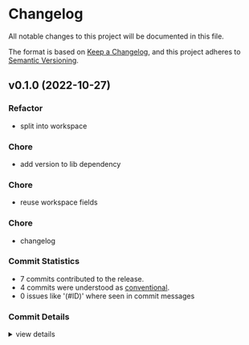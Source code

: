 # Changelog

All notable changes to this project will be documented in this file.

The format is based on [Keep a Changelog](https://keepachangelog.com/en/1.0.0/),
and this project adheres to [Semantic Versioning](https://semver.org/spec/v2.0.0.html).

## v0.1.0 (2022-10-27)

<csr-id-624803fdc5d798c33699aa8ed198266355ce7f43/>
<csr-id-0f10d249ec844df200b94fb6c2e2488457b4aeb7/>
<csr-id-5bf9d376a5e8eb52bd465870d27ded68dc550b4f/>

### Refactor

 - <csr-id-624803fdc5d798c33699aa8ed198266355ce7f43/> split into workspace

### Chore

 - <csr-id-c2e659d6b5d9c1a49724c0d59d9716f5ac4f85ae/> add version to lib dependency

### Chore

 - <csr-id-5bf9d376a5e8eb52bd465870d27ded68dc550b4f/> reuse workspace fields

### Chore

 - <csr-id-0f10d249ec844df200b94fb6c2e2488457b4aeb7/> changelog

### Commit Statistics

<csr-read-only-do-not-edit/>

 - 7 commits contributed to the release.
 - 4 commits were understood as [conventional](https://www.conventionalcommits.org).
 - 0 issues like '(#ID)' where seen in commit messages

### Commit Details

<csr-read-only-do-not-edit/>

<details><summary>view details</summary>

 * **Uncategorized**
    - add version to lib dependency ([`c2e659d`](https://github.com/zmrl010/pkill/commit/c2e659d6b5d9c1a49724c0d59d9716f5ac4f85ae))
    - Release pkill-cli v0.1.0, pkill v1.0.1 ([`5bc83ec`](https://github.com/zmrl010/pkill/commit/5bc83ec6476b10b6999247497b69583a058e54a3))
    - Release pkill-lib v0.1.0, pkill-cli v0.1.0, pkill v1.0.1 ([`d9b85c9`](https://github.com/zmrl010/pkill/commit/d9b85c9b11454e35fca799f1f050c9f5a6514af6))
    - reuse workspace fields ([`5bf9d37`](https://github.com/zmrl010/pkill/commit/5bf9d376a5e8eb52bd465870d27ded68dc550b4f))
    - Release pkill-lib v0.1.0, pkill-cli v0.1.0, pkill v1.0.1 ([`1f544be`](https://github.com/zmrl010/pkill/commit/1f544be5d2abeaddcf6591060e557f2b0ce5f5fa))
    - changelog ([`0f10d24`](https://github.com/zmrl010/pkill/commit/0f10d249ec844df200b94fb6c2e2488457b4aeb7))
    - split into workspace ([`624803f`](https://github.com/zmrl010/pkill/commit/624803fdc5d798c33699aa8ed198266355ce7f43))
</details>

